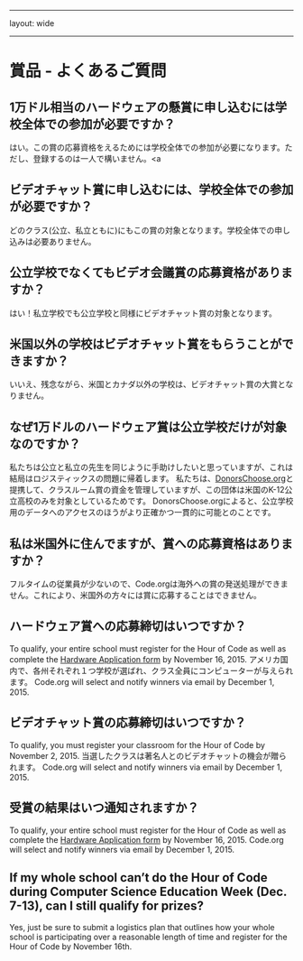 * * *

layout: wide

* * *

# 賞品 - よくあるご質問

## 1万ドル相当のハードウェアの懸賞に申し込むには学校全体での参加が必要ですか？

はい。この賞の応募資格をえるためには学校全体での参加が必要になります。ただし、登録するのは一人で構いません。<a

## ビデオチャット賞に申し込むには、学校全体での参加が必要ですか？

どのクラス(公立、私立ともに)にもこの賞の対象となります。学校全体での申し込みは必要ありません。

## 公立学校でなくてもビデオ会議賞の応募資格がありますか？

はい！私立学校でも公立学校と同様にビデオチャット賞の対象となります。

## 米国以外の学校はビデオチャット賞をもらうことができますか？

いいえ、残念ながら、米国とカナダ以外の学校は、ビデオチャット賞の大賞となりません。

## なぜ1万ドルのハードウェア賞は公立学校だけが対象なのですか？

私たちは公立と私立の先生を同じように手助けしたいと思っていますが、これは結局はロジスティックスの問題に帰着します。 私たちは、[DonorsChoose.org](http://donorschoose.org)と提携して、クラスルーム賞の資金を管理していますが、この団体は米国のK-12公立高校のみを対象としているためです。 DonorsChoose.orgによると、公立学校用のデータへのアクセスのほうがより正確かつ一貫的に可能とのことです。

## 私は米国外に住んでますが、賞への応募資格はありますか？

フルタイムの従業員が少ないので、Code.orgは海外への賞の発送処理ができません。これにより、米国外の方々には賞に応募することはできません。

## ハードウェア賞への応募締切はいつですか？

To qualify, your entire school must register for the Hour of Code as well as complete the [Hardware Application form](<%= hoc_uri('/prizes') %>) by November 16, 2015. アメリカ国内で、各州それぞれ１つ学校が選ばれ、クラス全員にコンピューターが与えられます。 Code.org will select and notify winners via email by December 1, 2015.

## ビデオチャット賞の応募締切はいつですか？

To qualify, you must register your classroom for the Hour of Code by November 2, 2015. 当選したクラスは著名人とのビデオチャットの機会が贈られます。 Code.org will select and notify winners via email by December 1, 2015.

## 受賞の結果はいつ通知されますか？

To qualify, your entire school must register for the Hour of Code as well as complete the [Hardware Application form](<%= hoc_uri('/prizes') %>) by November 16, 2015. Code.org will select and notify winners via email by December 1, 2015.

## If my whole school can’t do the Hour of Code during Computer Science Education Week (Dec. 7-13), can I still qualify for prizes?

Yes, just be sure to submit a logistics plan that outlines how your whole school is participating over a reasonable length of time and register for the Hour of Code by November 16th.